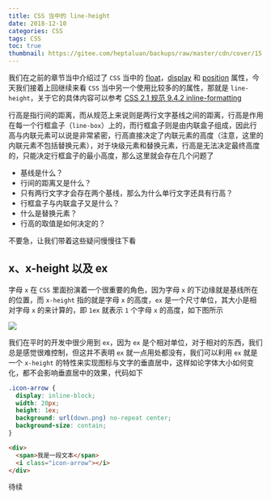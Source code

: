 ```yaml
---
title: CSS 当中的 line-height
date: 2018-12-10
categories: CSS
tags: CSS
toc: true
thumbnail: https://gitee.com/heptaluan/backups/raw/master/cdn/cover/15.jpg
---
```


我们在之前的章节当中介绍过了 `CSS` 当中的 [float](https://heptaluan.github.io/2018/11/28/CSS/05/)，[display](https://heptaluan.github.io/2018/11/29/CSS/13/) 和 [position](https://heptaluan.github.io/2018/11/30/CSS/14/) 属性，今天我们接着上回继续来看 `CSS` 当中另一个使用比较多的的属性，那就是 `line-height`，关于它的具体内容可以参考 [CSS 2.1 规范 9.4.2 inline-formatting](http://www.ayqy.net/doc/css2-1/visuren.html#inline-formatting)

<!--more-->

行高是指行间的距离，而从规范上来说则是两行文字基线之间的距离，行高是作用在每一个行框盒子（`line-box`）上的，而行框盒子则是由内联盒子组成，因此行高与内联元素可以说是非常紧密，行高直接决定了内联元素的高度（注意，这里的内联元素不包括替换元素），对于块级元素和替换元素，行高是无法决定最终高度的，只能决定行框盒子的最小高度，那么这里就会存在几个问题了

* 基线是什么？
* 行间的距离又是什么？
* 只有两行文字才会存在两个基线，那么为什么单行文字还具有行高？
* 行框盒子与内联盒子又是什么？
* 什么是替换元素？
* 行高的取值是如何决定的？

不要急，让我们带着这些疑问慢慢往下看


## x、x-height 以及 ex

字母 `x` 在 `CSS` 里面扮演着一个很重要的角色，因为字母 `x` 的下边缘就是基线所在的位置，而 `x-height` 指的就是字母 `x` 的高度，`ex` 是一个尺寸单位，其大小是相对字母 `x` 的来计算的，即 `1ex` 就表示 `1` 个字母 `x` 的高度，如下图所示

![](https://gitee.com/heptaluan/backups/raw/master/cdn/css/15-01.png)

我们在平时的开发中很少用到 `ex`，因为 `ex` 是个相对单位，对于相对的东西，我们总是感觉很难控制，但这并不表明 `ex` 就一点用处都没有，我们可以利用 `ex` 就是一个 `x-height` 的特性来实现图标与文字的垂直居中，这样如论字体大小如何变化，都不会影响垂直居中的效果，代码如下

```css
.icon-arrow {
  display: inline-block;
  width: 20px;
  height: 1ex;
  background: url(down.png) no-repeat center;
  background-size: contain;
}
```

```html
<div>
  <span>我是一段文本</span>
  <i class="icon-arrow"></i>
</div>
```


待续

<!-- 
## 行高、行距

我们在上面曾提到，`line-height` 指的是两行文字基线之间的距离，而基线又是字母 `x` 的下边缘，也就是上图当中标注红线的部分，就是所谓的基线，基线（`baseline`）指的是一行字横排时下沿的基础线，这里特别需要注意，基线并不是汉字的下端沿，而是我们之前提到的英文字母 `x` 的下端沿，我们在开头部分曾经提到过，行高是两行文字基线之间的距离，那么这个所谓的基线之间的距离指的又是什么呢？看下图

![](https://gitee.com/heptaluan/backups/raw/master/cdn/css/15-02.png)

通过上图可知，两条红线之间的距离就是我们的行高（`line-height`），上一行的底线和下一行的顶线之间的距离就是行距，那么什么是行距呢？

我们可以想象一下在文字排版的时候，如果行与行之间的间距为0，则文字是会紧紧贴在一起的，因此，行距就是用来协助排版的，行距的计算为：line-height - em-box，em-box指的是1em的大小，因此行距可以表示为：line-height - font-size，假设line-height为1.5，font-size为20，则行距为： 1.5*20 - 20 = 10，则最终行距为10，而这个行距会平均作用于文字的上边和下边，但em-box我们是无法感知这个盒子在哪的，而内容区域我们则可以理解为我们选中文字后的背景色所在区域，而当字体是宋体的时候，内容区域和em-box是等高的，因此我们可以利用此揪出ex-box的藏身之处

![](https://gitee.com/heptaluan/backups/raw/master/cdn/css/15-03.png)


正是因为行距的存在，所以我们给元素设置margin值时，要减去相应的半行距值，这样才能比较精确地还原设计图



## 取值

line-height 的取值有以下这些

| 取值 | 描述 |
|-|-|
| normal | normal为line-height的默认值，但并不是一个固定的值，而是会受font-family的影响，对于“微软雅黑”，其值为1.32；而对于“宋体”，其值为1.141，由于不同操作系统，不同浏览器所使用的字体不一样，所以最终line-height的具体值会不一样，因此这个属性作用不大 |
| <数字> | 该属性的应用值是这个无单位数字<数字>乘以该元素的字体大小，计算值与指定值相同，大多数情况下，这是设置line-height的推荐方法，不会在继承时产生不确定的结果，|
| <长度> | 长度用的最多的就是px与em，em跟数字一样，都是相对于font-size来计算的，以 em 为单位的值可能会产生不确定的结果 |
| <百分比> | 与元素自身的字体大小有关，计算值是给定的百分比值乘以元素计算出的字体大小，百分比值可能会带来不确定的结果 |










## line-height

`line-height`，一般也称为行高，指的是相邻文本行基线间的距离，至于什么是基线，可以参考下图

![](https://gitee.com/heptaluan/backups/raw/master/cdn/css/01.png)


从上到下四条线分别是顶线、中线、基线、底线，那么行高是指上下文本行的基线间的垂直距离，即如上图所示中的两条红线间垂直距离（实际在数值上，行高也等于其它相同颜色间的距离）

行高 `line-height` 实际上只影响行内元素和其他行内内容，而不会直接影响块级元素，也可以为一个块级元素设置 `line-height`，但这个值只是应用到块级元素的内联内容时才会有影响，在块级元素上声明 `line-height` 会为该块级元素的内容设置一个最小行框高度



## 常用术语

如下图所示：

![](https://gitee.com/heptaluan/backups/raw/master/cdn/css/02.png)



#### 内容区

对于行内非替换元素或匿名文本某一部分，`font-size` 和 `font-family` 确定了内容区的高度，在宋体情况下，如果一个行内元素的 `font-size` 为 `15px`，则内容区的高度为 `15px`，而在其他字体情况下，内容区的高度并不等于字体大小

![](https://gitee.com/heptaluan/backups/raw/master/cdn/css/03.png)



#### 行内框

内容区加上行间距等于行内框，如果一个行内非替换元素的 `font-size` 为 `15px`，`line-height` 为 `21px`，则相差 `6px`

用户代理将这 `6` 像素一分为二，将其一半分别应用到内容区的顶部和底部，这就得到了行内框

![](https://gitee.com/heptaluan/backups/raw/master/cdn/css/04.png)

当 `line-height` 小于 `font-size` 时，行内框实际上小于内容区

![](https://gitee.com/heptaluan/backups/raw/master/cdn/css/05.png)




#### 行框

行框定义为行中最高行内框的顶端到最低行内框底端之间的距离，而且各行框的顶端挨着上一行行框的底端

![](https://gitee.com/heptaluan/backups/raw/master/cdn/css/06.png)




#### 框属性

* 内边距、外边距和边框不影响行框的高度，即不影响行高

* 行内元素的边框边界由 `font-size` 而不是 `line-height` 控制

* 外边距不会应用到行内非替换元素的顶端和底端

* `margin-left`、`padding-left`、`border-left` 应用到元素的开始处，而 `margin-right`、`padding-right`、`border-right` 应用到元素的结尾处



#### 替换元素

行内替换元素需要使用 `line-height` 值，从而在垂直对齐时能正确地定位元素，因为 `vertical-align` 的百分数值是相对于元素的 `line-height` 来计算的，对于垂直对齐来说，图像本身的高度无关紧要，关键是 `line-height` 的值

默认地，行内替换元素位于基线上，如果向替换元素增加下内边距、外边距或边框，内容区会上移

替换元素的基线是正常流中最后一个行框的基线，除非该替换元素内容为空或者本身的 `overflow` 属性值不是 `visible`，这种情况下基线是 `margin` 底边缘



## 150% 与 1.5 的区别

主要区别如下：

* 父元素设置 `line-height: 1.5` 会直接继承给子元素

  * 子元素根据自己的 `font-size` 再去计算子元素自己的 `line-height`
  
  * 实际行高 = `1.5 * 子元素的 font-size`

* 父元素设置 `line-height: 150%` 是会先计算好 `line-height` 值

  * 然后把这个计算值给子元素继承，子元素继承拿到的就是最终的值了
  
  * 此时子元素设置 `font-size` 对其 `line-height` 是无影响的




## line-height 与图片的表现

`inline` 水平元素 `vertical-align` 默认基线对齐

比如图片和文字在一排排列，这个时候如果字体的 `line-height` 过大，而图片又是根据文字的基线来排列的，这个时候图片底部便会出现间距



#### 例如消除图片底部间距

这个问题和之前的 `inline-block` 底部会有空隙的问题是一致的

解决办法一种就是将图片块状化，这时就无基线对齐，因为 `vertical-align` 属性只对内联，内联块状元素有效

另一种就是使用 `vertical-align：bottom` 来将图片的底线对齐，或者减小行高（这时基线的位置会上移）






















## line-height的应用
大部分时候，我们设置line-height，都是为了垂直居中对齐，但这里的居中，只能说是近似居中，从上面的图可以看出：行距是上下均分的，但是内容区域不是，一般来说，文字都是偏下的，我们平时设置字体一般都是12-20像素，这么小的像素值，给出line-height值后，由于上下相差不大，因此感觉上是垂直居中的，line-height除了可以作为单行文本的居中对齐外，多行文本也是可以的，代码如下：


.box {
    width: 400px;
    line-height: 400px;
    padding: 0 10px;
    border: 1px solid #ccc;

}
.text {
    display: inline-block;
    line-height: 1.3;
    font-size: 14px;
    vertical-align: middle;
}

<p class="box">
    <span class="text">这是一段很长很长的文字，这是一段很长很长的文字，这是一段很长很长的文字，这是一段很长很长的文字，这是一段很长很长的文字</span>
</p>
 -->
